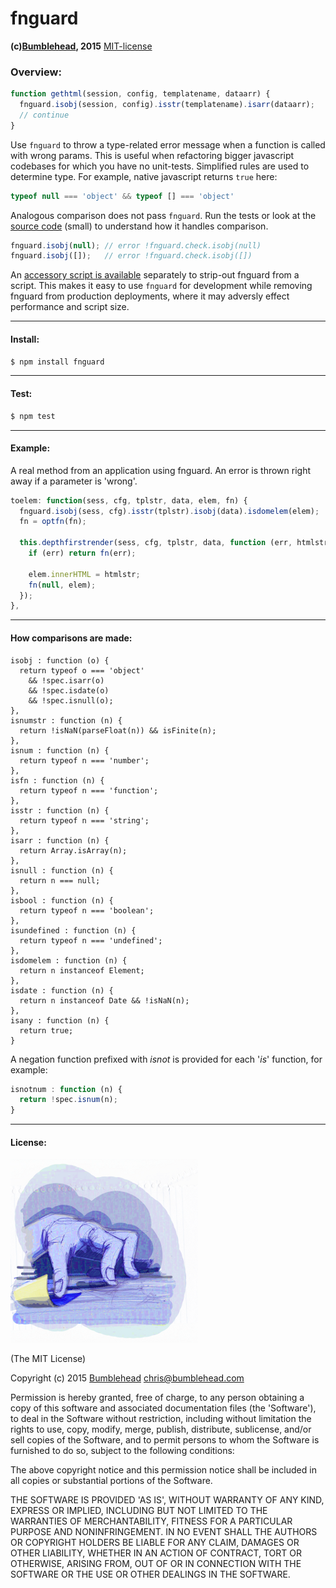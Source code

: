 fnguard
=======
**(c)[Bumblehead][0], 2015** [MIT-license](#license)

### Overview:

```javascript
function gethtml(session, config, templatename, dataarr) {
  fnguard.isobj(session, config).isstr(templatename).isarr(dataarr);
  // continue
}
```

Use `fnguard` to throw a type-related error message when a function is called with wrong params. This is useful when refactoring bigger javascript codebases for which you have no unit-tests. Simplified rules are used to determine type. For example, native javascript returns `true` here:
```javascript
typeof null === 'object' && typeof [] === 'object'
```

Analogous comparison does not pass `fnguard`. Run the tests or look at the [source code][1] (small) to understand how it handles comparison.
```javascript
fnguard.isobj(null); // error !fnguard.check.isobj(null)
fnguard.isobj([]);   // error !fnguard.check.isobj([])
```

An [accessory script is available][2] separately to strip-out fnguard from a script. This makes it easy to use `fnguard` for development while removing fnguard from production deployments, where it may adversly effect performance and script size.

[0]: http://www.bumblehead.com                            "bumblehead"
[1]: https://github.com/iambumblehead/fnguard/blob/master/fnguard.js
[2]: https://github.com/iambumblehead/fnguard/blob/master/fnguardrm.js

---------------------------------------------------------
#### <a id="install"></a>Install:

```bash
$ npm install fnguard
```

---------------------------------------------------------
#### <a id="test"></a>Test:

```bash
$ npm test
```

---------------------------------------------------------
#### <a id="example"></a>Example:

A real method from an application using fnguard. An error is thrown right away if a parameter is 'wrong'.

```javascript
toelem: function(sess, cfg, tplstr, data, elem, fn) {
  fnguard.isobj(sess, cfg).isstr(tplstr).isobj(data).isdomelem(elem);
  fn = optfn(fn);
  
  this.depthfirstrender(sess, cfg, tplstr, data, function (err, htmlstr) {
    if (err) return fn(err);
    
    elem.innerHTML = htmlstr;
    fn(null, elem);
  });
},
```

---------------------------------------------------------
#### <a id="how"></a>How comparisons are made:

```javscript
isobj : function (o) {
  return typeof o === 'object' 
    && !spec.isarr(o) 
    && !spec.isdate(o)
    && !spec.isnull(o);
},
isnumstr : function (n) {
  return !isNaN(parseFloat(n)) && isFinite(n);
},
isnum : function (n) {
  return typeof n === 'number';
},
isfn : function (n) {
  return typeof n === 'function';
},
isstr : function (n) {
  return typeof n === 'string';
},
isarr : function (n) {
  return Array.isArray(n);
},
isnull : function (n) {
  return n === null;
},
isbool : function (n) {
  return typeof n === 'boolean';
},
isundefined : function (n) {
  return typeof n === 'undefined';
},
isdomelem : function (n) {
  return n instanceof Element;
},
isdate : function (n) {
  return n instanceof Date && !isNaN(n);
},
isany : function (n) {
  return true;
}
```

A negation function prefixed with _isnot_ is provided for each '_is_' function, for example:

```javascript
isnotnum : function (n) {
  return !spec.isnum(n);
}
```

---------------------------------------------------------
#### <a id="license">License:

 ![scrounge](https://github.com/iambumblehead/scroungejs/raw/master/img/hand.png) 

(The MIT License)

Copyright (c) 2015 [Bumblehead][0] <chris@bumblehead.com>

Permission is hereby granted, free of charge, to any person obtaining a copy of this software and associated documentation files (the 'Software'), to deal in the Software without restriction, including without limitation the rights to use, copy, modify, merge, publish, distribute, sublicense, and/or sell copies of the Software, and to permit persons to whom the Software is furnished to do so, subject to the following conditions:

The above copyright notice and this permission notice shall be included in all copies or substantial portions of the Software.

THE SOFTWARE IS PROVIDED 'AS IS', WITHOUT WARRANTY OF ANY KIND, EXPRESS OR IMPLIED, INCLUDING BUT NOT LIMITED TO THE WARRANTIES OF MERCHANTABILITY, FITNESS FOR A PARTICULAR PURPOSE AND NONINFRINGEMENT. IN NO EVENT SHALL THE AUTHORS OR COPYRIGHT HOLDERS BE LIABLE FOR ANY CLAIM, DAMAGES OR OTHER LIABILITY, WHETHER IN AN ACTION OF CONTRACT, TORT OR OTHERWISE, ARISING FROM, OUT OF OR IN CONNECTION WITH THE SOFTWARE OR THE USE OR OTHER DEALINGS IN THE SOFTWARE.
